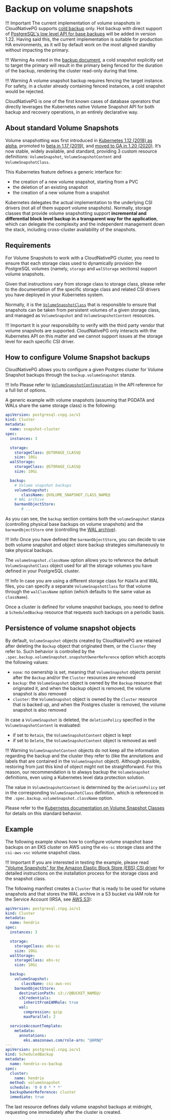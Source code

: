 # Backup on volume snapshots

!!! Important
    The current implementation of volume snapshots in CloudNativePG
    supports [cold backup](backup.md#cold-and-hot-backups) only.
    Hot backup with direct support of
    [PostgreSQL's low level API for base backups](https://www.postgresql.org/docs/current/continuous-archiving.html#BACKUP-LOWLEVEL-BASE-BACKUP)
    will be added in version 1.22. Having said this, the current implementation
    is suitable for production HA environments, as it will by default work on
    the most aligned standby without impacting the primary.

!!! Warning
    As noted in the [backup document](backup.md), a cold snapshot explicitly
    set to target the primary will result in the primary being fenced for
    the duration of the backup, rendering the cluster read-only during that
    time.

!!! Warning
    A volume snapshot backup requires fencing the target instance. For safety,
    in a cluster already containing fenced instances, a cold snapshot would be
    rejected.

CloudNativePG is one of the first known cases of database operators that
directly leverages the Kubernetes native Volume Snapshot API for both
backup and recovery operations, in an entirely declarative way.

## About standard Volume Snapshots

Volume snapshotting was first introduced in
[Kubernetes 1.12 (2018) as alpha](https://kubernetes.io/blog/2018/10/09/introducing-volume-snapshot-alpha-for-kubernetes/),
promoted to [beta in 1.17 (2019)](https://kubernetes.io/blog/2019/12/09/kubernetes-1-17-feature-cis-volume-snapshot-beta/),
and [moved to GA in 1.20 (2020)](https://kubernetes.io/blog/2020/12/10/kubernetes-1.20-volume-snapshot-moves-to-ga/).
It’s now stable, widely available, and standard, providing 3 custom resource
definitions: `VolumeSnapshot`, `VolumeSnapshotContent` and
`VolumeSnapshotClass`.

This Kubernetes feature defines a generic interface for:

* the creation of a new volume snapshot, starting from a PVC
* the deletion of an existing snapshot
* the creation of a new volume from a snapshot

Kubernetes delegates the actual implementation to the underlying CSI drivers
(not all of them support volume snapshots). Normally, storage classes that
provide volume snapshotting support **incremental and differential block level
backup in a transparent way for the application**, which can delegate the
complexity and the independent management down the stack, including
cross-cluster availability of the snapshots.

## Requirements

For Volume Snapshots to work with a CloudNativePG cluster, you need to ensure
that each storage class used to dynamically provision the PostgreSQL volumes
(namely, `storage` and `walStorage` sections) support volume snapshots.

Given that instructions vary from storage class to storage class, please
refer to the documentation of the specific storage class and related CSI
drivers you have deployed in your Kubernetes system.

Normally, it is the [`VolumeSnapshotClass`](https://kubernetes.io/docs/concepts/storage/volume-snapshot-classes/)
that is responsible to ensure that snapshots can be taken from persistent
volumes of a given storage class, and managed as `VolumeSnapshot` and
`VolumeSnapshotContent` resources.

!!! Important
    It is your responsibility to verify with the third party vendor
    that volume snapshots are supported. CloudNativePG only interacts
    with the Kubernetes API on this matter and we cannot support issues
    at the storage level for each specific CSI driver.

## How to configure Volume Snapshot backups

CloudNativePG allows you to configure a given Postgres cluster for Volume
Snapshot backups through the `backup.volumeSnapshot` stanza.

!!! Info
    Please refer to [`VolumeSnapshotConfiguration`](cloudnative-pg.v1.md#postgresql-cnpg-io-v1-VolumeSnapshotConfiguration)
    in the API reference for a full list of options.

A generic example with volume snapshots (assuming that PGDATA and WALs share
the same storage class) is the following:

``` yaml
apiVersion: postgresql.cnpg.io/v1
kind: Cluster
metadata:
  name: snapshot-cluster
spec:
  instances: 3

  storage:
    storageClass: @STORAGE_CLASS@
    size: 10Gi
  walStorage:
    storageClass: @STORAGE_CLASS@
    size: 10Gi

  backup:
    # Volume snapshot backups
    volumeSnapshot:
       className: @VOLUME_SNAPSHOT_CLASS_NAME@
    # WAL archive
    barmanObjectStore:
       # ...
```

As you can see, the `backup` section contains both the `volumeSnapshot` stanza
(controlling physical base backups on volume snapshots) and the
`barmanObjectStore` one (controlling the [WAL archive](wal_archiving.md)).

!!! Info
    Once you have defined the `barmanObjectStore`, you can decide to use
    both volume snapshot and object store backup strategies simultaneously
    to take physical backups.

The `volumeSnapshot.className` option allows you to reference the default
`VolumeSnapshotClass` object used for all the storage volumes you have
defined in your PostgreSQL cluster.

!!! Info
    In case you are using a different storage class for `PGDATA` and
    WAL files, you can specify a separate `VolumeSnapshotClass` for
    that volume through the `walClassName` option (which defaults to
    the same value as `className`).

Once a cluster is defined for volume snapshot backups, you need to define
a `ScheduledBackup` resource that requests such backups on a periodic basis.

## Persistence of volume snapshot objects

By default, `VolumeSnapshot` objects created by CloudNativePG are retained after
deleting the `Backup` object that originated them, or the `Cluster` they refer to.
Such behavior is controlled by the `.spec.backup.volumeSnapshot.snapshotOwnerReference`
option which accepts the following values:

- `none`: no ownership is set, meaning that `VolumeSnapshot` objects persist
   after the `Backup` and/or the `Cluster` resources are removed
- `backup`: the `VolumeSnapshot` object is owned by the `Backup` resource that
   originated it, and when the backup object is removed, the volume snapshot is
   also removed
- `cluster`: the `VolumeSnapshot` object is owned by the `Cluster` resource that
   is backed up, and when the Postgres cluster is removed, the volume snapshot is
   also removed

In case a `VolumeSnapshot` is deleted, the `deletionPolicy` specified in the
`VolumeSnapshotContent` is evaluated:

- if set to `Retain`, the `VolumeSnapshotContent` object is kept
- if set to `Delete`, the `VolumeSnapshotContent` object is removed as well

!!! Warning
    `VolumeSnapshotContent` objects do not keep all the information regarding the
    backup and the cluster they refer to (like the annotations and labels that
    are contained in the `VolumeSnapshot` object). Although possible, restoring
    from just this kind of object might not be straightforward. For this reason,
    our recommendation is to always backup the `VolumeSnapshot` definitions,
    even using a Kubernetes level data protection solution.

The value in `VolumeSnapshotContent` is determined by the `deletionPolicy` set
in the corresponding `VolumeSnapshotClass` definition, which is
referenced in the `.spec.backup.volumeSnapshot.className` option.

Please refer to the [Kubernetes documentation on Volume Snapshot Classes](https://kubernetes.io/docs/concepts/storage/volume-snapshot-classes/)
for details on this standard behavior.

## Example

The following example shows how to configure volume snapshot base backups on an
EKS cluster on AWS using the `ebs-sc` storage class and the `csi-aws-vsc`
volume snapshot class.

!!! Important
    If you are interested in testing the example, please read
    ["Volume Snapshots" for the Amazon Elastic Block Store (EBS) CSI driver](https://github.com/kubernetes-sigs/aws-ebs-csi-driver/tree/master/examples/kubernetes/snapshot) <!-- wokeignore:rule=master -->
    for detailed instructions on the installation process for the storage class and the snapshot class.


The following manifest creates a `Cluster` that is ready to be used for volume
snapshots and that stores the WAL archive in a S3 bucket via IAM role for the
Service Account (IRSA, see [AWS S3](appendixes/object_stores.md#aws-s3)):

``` yaml
apiVersion: postgresql.cnpg.io/v1
kind: Cluster
metadata:
  name: hendrix
spec:
  instances: 3

  storage:
    storageClass: ebs-sc
    size: 10Gi
  walStorage:
    storageClass: ebs-sc
    size: 10Gi

  backup:
    volumeSnapshot:
       className: csi-aws-vsc
    barmanObjectStore:
      destinationPath: s3://@BUCKET_NAME@/
      s3Credentials:
        inheritFromIAMRole: true
      wal:
        compression: gzip
        maxParallel: 2

  serviceAccountTemplate:
    metadata:
      annotations:
        eks.amazonaws.com/role-arn: "@ARN@"
---
apiVersion: postgresql.cnpg.io/v1
kind: ScheduledBackup
metadata:
  name: hendrix-vs-backup
spec:
  cluster:
    name: hendrix
  method: volumeSnapshot
  schedule: '0 0 0 * * *'
  backupOwnerReference: cluster
  immediate: true
```

The last resource defines daily volume snapshot backups at midnight, requesting
one immediately after the cluster is created.
